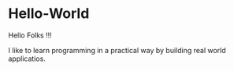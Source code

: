 # Hello-World

Hello Folks !!!

I like to learn programming in a practical way by building real world applicatios.
